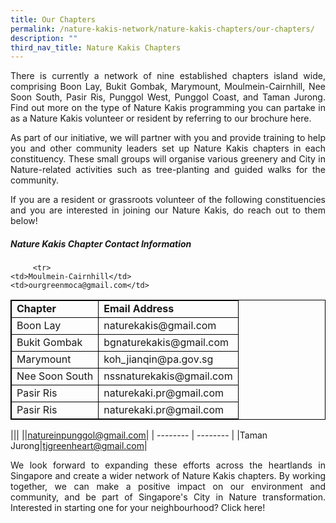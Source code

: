 ```yaml
---
title: Our Chapters
permalink: /nature-kakis-network/nature-kakis-chapters/our-chapters/
description: ""
third_nav_title: Nature Kakis Chapters
---
```

<section>
	<p align="justify">There is currently a network of nine established chapters island wide, comprising Boon Lay, Bukit Gombak, Marymount, Moulmein-Cairnhill, Nee Soon South, Pasir Ris, Punggol West, Punggol Coast, and Taman Jurong. Find out more on the type of Nature Kakis programming you can partake in as a Nature Kakis volunteer or resident by referring to our brochure here.<br></p>
	<p align="justify">As part of our initiative, we will partner with you and provide training to help you and other community leaders set up Nature Kakis chapters in each constituency. These small groups will organise various greenery and City in Nature-related activities such as tree-planting and guided walks for the community.<br></p>
	<p align="justify">If you are a resident or grassroots volunteer of the following constituencies and you are interested in joining our Nature Kakis, do reach out to them below!<br></p>


<style>
table, th, td {
  border:1px solid black;
}
</style>


<h5>Nature Kakis Chapter Contact Information</h5>

<table style="width:100%">
  <tbody><tr>
    <td><b>Chapter<b></b></b></td>
    <td><b>Email Address<b></b></b></td>
  </tr>
  <tr>
    <td>Boon Lay</td>
    <td>naturekakis@gmail.com</td>
  </tr>
		  <tr>
    <td>Bukit Gombak</td>
    <td>bgnaturekakis@gmail.com</td>
  </tr>
		 <tr>
    <td>Marymount</td>
    <td>koh_jianqin@pa.gov.sg</td>
  </tr>
		  
		 <tr>
    <td>Moulmein-Cairnhill</td>
    <td>ourgreenmoca@gmail.com</td>
  </tr>
			 <tr>
    <td>Nee Soon South</td>
    <td>nssnaturekakis@gmail.com</td>
  </tr>
		 <tr>
    <td>Pasir Ris</td>
    <td>naturekaki.pr@gmail.com</td>
  </tr>
		 <tr>
    <td>Pasir Ris</td>
    <td>naturekaki.pr@gmail.com</td>
  </tr>
</tbody></table>	


|||
||natureinpunggol@gmail.com|
| -------- | -------- | 
|Taman Jurong|tjgreenheart@gmail.com|
<br>
	
<p align="justify">We look forward to expanding these efforts across the heartlands in Singapore and create a wider network of Nature Kakis chapters. By working together, we can make a positive impact on our environment and community, and be part of Singapore's City in Nature transformation. Interested in starting one for your neighbourhood? Click here!</p>
</section>